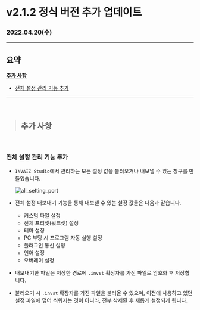 # v2.1.2 정식 버전 추가 업데이트

### 2022.04.20(수)

---

## 요약

**[추가 사항](#추가-사항)**

- [전체 설정 관리 기능 추가](#전체-설정-관리-기능-추가)

---

<br />

> ## 추가 사항

<br />

### 전체 설정 관리 기능 추가

- `INVAIZ Studio`에서 관리하는 모든 설정 값을 불러오거나 내보낼 수 있는 창구를 만들었습니다.

  ![all_setting_port](../assets/v2.1.2/all_setting_port.gif)

- 전체 설정 내보내기 기능을 통해 내보낼 수 있는 설정 값들은 다음과 같습니다.
  - 커스텀 파일 설정
  - 전체 프리셋(워크셋) 설정
  - 테마 설정
  - PC 부팅 시 프로그램 자동 실행 설정
  - 플러그인 통신 설정
  - 언어 설정
  - 오버레이 설정
- 내보내기한 파일은 저장한 경로에 `.invst` 확장자를 가진 파일로 암호화 후 저장합니다.
- 불러오기 시 `.invst` 확장자를 가진 파일을 불러올 수 있으며, 이전에 사용하고 있던 설정 파일에 덮어 씌워지는 것이 아니라, 전부 삭제된 후 새롭게 설정되게 됩니다.
